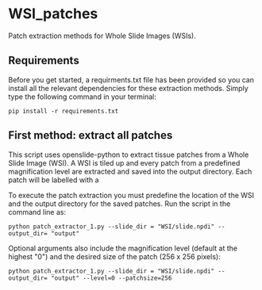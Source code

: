 # WSI_patches
Patch extraction methods for Whole Slide Images (WSIs). 

## Requirements
Before you get started, a requirments.txt file has been provided so you can install all the relevant dependencies for these extraction methods. Simply type the following command in your terminal:
~~~
pip install -r requirements.txt
~~~

## First method: extract all patches

This script uses openslide-python to extract tissue patches from a Whole Slide Image (WSI). A WSI is tiled up and every patch from a predefined magnification level are extracted and saved into the output directory. Each patch will be labelled with a 

To execute the patch extraction you must predefine the location of the WSI and the output directory for the saved patches.
Run the script in the command line as:

~~~
python patch_extractor_1.py --slide_dir = "WSI/slide.npdi" --output_dir= "output"
~~~

Optional arguments also include the magnification level (default at the highest "0") and the desired size of the patch (256 x 256 pixels):
~~~
python patch_extractor_1.py --slide_dir = "WSI/slide.npdi" --output_dir= "output" --level=0 --patchsize=256
~~~
